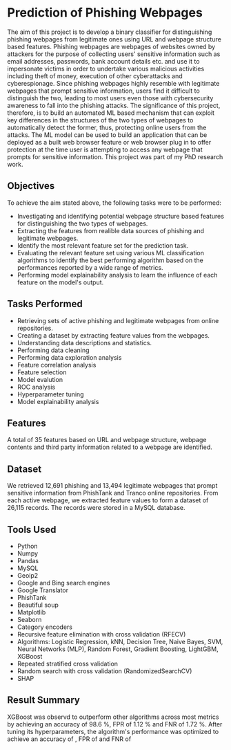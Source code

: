 # Prediction of Phishing Webpages
The aim of this project is to develop a binary classifier for distinguishing phishing webpages from legitimate ones using URL and webpage structure based features. Phishing webpages are webpages of websites owned by attackers for the purpose of collecting users' sensitive information such as email addresses, passwords, bank account details etc. and use it to impersonate victims in order to undertake various malicious activities including theft of money, execution of other cyberattacks and cyberespionage. Since phishing webpages highly resemble with legitimate webpages that prompt sensitive information, users find it difficult to distinguish the two, leading to most users even those with cybersecurity awareness to fall into the phishing attacks. The significance of this project, therefore, is to build an automated ML based mechanism that can exploit key differences in the structures of the two types of webpages to automatically detect the former, thus, protecting online users from the attacks. The ML model can be used to build an application that can be deployed as a built web browser feature or web browser plug in to offer protection at the time user is attempting to access any webpage that prompts for sensitive information. This project was part of my PhD research work.

## Objectives
To achieve the aim stated above, the following tasks were to be performed:
* Investigating and identifying potential webpage structure based features for distinguishing the two types of webpages.
* Extracting the features from realible data sources of phishing and legitimate webpages.
* Identify the most relevant feature set for the prediction task.
* Evaluating the relevant feature set using various ML classification algorithms to identify the best performing algorithm based on the performances reported by a wide range of metrics.
* Performing model explainability analysis to learn the influence of each feature on the model's output.

## Tasks Performed
* Retrieving sets of active phishing and legitimate webpages from online repositories.
* Creating a dataset by extracting feature values from the webpages.
* Understanding data descriptions and statistics.
* Performing data cleaning
* Performing data exploration analysis
* Feature correlation analysis
* Feature selection
* Model evalution
* ROC analysis
* Hyperparameter tuning
* Model explainability analysis

## Features
A total of 35 features based on URL and webpage structure, webpage contents and third party information related to a webpage are identified.

## Dataset
We retrieved 12,691 phishing and 13,494 legitimate webpages that prompt sensitive information from PhishTank and Tranco online repositories. From each active webpage, we extracted feature values to form a dataset of 26,115 records. The records were stored in a MySQL database.

## Tools Used
* Python
* Numpy
* Pandas
* MySQL
* Geoip2
* Google and Bing search engines
* Google Translator
* PhishTank
* Beautiful soup
* Matplotlib
* Seaborn
* Category encoders
* Recursive feature elimination with cross validation (RFECV)
* Algorithms: Logistic Regression, kNN, Decision Tree, Naive Bayes, SVM, Neural Networks (MLP), Random Forest, Gradient Boosting, LightGBM, XGBoost
* Repeated stratified cross validation
* Random search with cross validation (RandomizedSearchCV)
* SHAP

## Result Summary
XGBoost was observd to outperform other algorithms across most metrics by achieving an accuracy of 98.6 %, FPR of 1.12 % and FNR of 1.72 %. After tuning its hyperparameters, the algorithm's performance was optimized to achieve an accuracy of , FPR of and FNR of 
